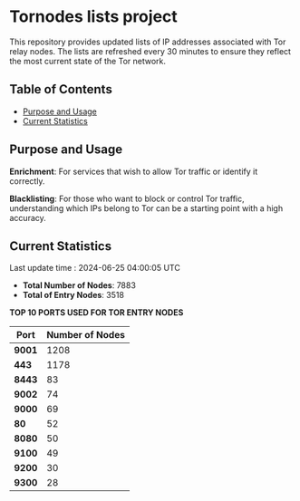 # Tornodes lists project

This repository provides updated lists of IP addresses associated with Tor relay nodes. The lists are refreshed every 30 minutes to ensure they reflect the most current state of the Tor network.

## Table of Contents

- [Purpose and Usage](#purpose-and-usage)
- [Current Statistics](#current-statistics)


## Purpose and Usage

**Enrichment**: For services that wish to allow Tor traffic or identify it correctly.

**Blacklisting**: For those who want to block or control Tor traffic, understanding which IPs belong to Tor can be a starting point with a high accuracy.

## Current Statistics

Last update time : 2024-06-25 04:00:05 UTC

- **Total Number of Nodes**: 7883
- **Total of Entry Nodes**: 3518

**TOP 10 PORTS USED FOR TOR ENTRY NODES**

| **Port** | **Number of Nodes** |
|------|-----------------|
| **9001**   | 1208  |
| **443**   | 1178  |
| **8443**   | 83  |
| **9002**   | 74  |
| **9000**   | 69  |
| **80**   | 52  |
| **8080**   | 50  |
| **9100**   | 49  |
| **9200**   | 30  |
| **9300**   | 28  |

